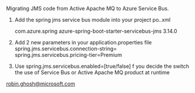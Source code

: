 Migrating JMS code from Active Apache MQ to Azure Service Bus.

1) Add the spring jms service bus module into your project po..xml

    <!-- Azure Service Bus -->
	<dependency>
    	<groupId>com.azure.spring</groupId>
    	<artifactId>azure-spring-boot-starter-servicebus-jms</artifactId>
    	<version>3.14.0</version>
	</dependency> 
    
2) Add 2 new parameters in your application.properties file
spring.jms.servicebus.connection-string=<Connection String>
spring.jms.servicebus.pricing-tier=Premium

3) Use spring.jms.servicebus.enabled=[true/false] f you decide the switch the use of Service Bus or Active Apache MQ product at runtime
	
robin.ghosh@microsoft.com 	
